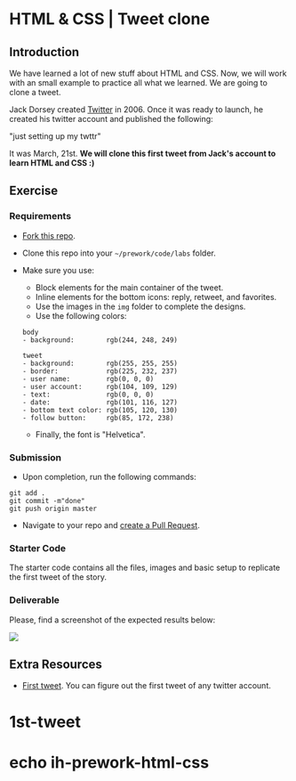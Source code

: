 # HTML & CSS | Tweet clone

## Introduction

We have learned a lot of new stuff about HTML and CSS. Now, we will work with an small example to practice all what we learned. We are going to clone a tweet.

Jack Dorsey created [Twitter](https://www.twitter.com) in 2006. Once it was ready to launch, he created his twitter account and published the following:

"just setting up my twttr"

It was March, 21st. **We will clone this first tweet from Jack's account to learn HTML and CSS :)**

## Exercise

### Requirements

- [Fork this repo](https://guides.github.com/activities/forking/).
- Clone this repo into your `~/prework/code/labs` folder.
- Make sure you use:
	- Block elements for the main container of the tweet.
	- Inline elements for the bottom icons: reply, retweet, and favorites.
	- Use the images in the `img` folder to complete the designs.
	- Use the following colors:

	```
	body
	- background:        rgb(244, 248, 249)

	tweet
	- background:        rgb(255, 255, 255)
	- border:            rgb(225, 232, 237)
	- user name:         rgb(0, 0, 0)
	- user account:      rgb(104, 109, 129)
	- text:              rgb(0, 0, 0)
	- date:              rgb(101, 116, 127)
	- bottom text color: rgb(105, 120, 130)
	- follow button:     rgb(85, 172, 238)
	```

	- Finally, the font is "Helvetica".

### Submission

- Upon completion, run the following commands:

```
git add .
git commit -m"done"
git push origin master
```

- Navigate to your repo and [create a Pull Request](https://help.github.com/articles/creating-a-pull-request/).

### Starter Code

The starter code contains all the files, images and basic setup to replicate the first tweet of the story.

### Deliverable

Please, find a screenshot of the expected results below:

![](https://i.imgur.com/RlfYX9s.png)

## Extra Resources

- [First tweet](https://discover.twitter.com/first-tweet#jack). You can figure out the first tweet of any twitter account.
# 1st-tweet
# echo ih-prework-html-css
